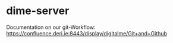 dime-server
===========


Documentation on our git-Workflow:
https://confluence.deri.ie:8443/display/digitalme/Git+and+Github
